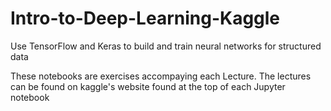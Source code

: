 # Intro-to-Deep-Learning-Kaggle
Use TensorFlow and Keras to build and train neural networks for structured data

These notebooks are exercises accompaying each Lecture. 
The lectures can be found on kaggle's website found at the top of each Jupyter notebook

